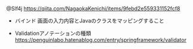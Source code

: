
@Slf4j
https://qiita.com/NagaokaKenichi/items/9febd2e559331152fcf8

- バインド
画面の入力内容とJavaのクラスをマッピングすること

- Validationアノテーションの種類
https://penguinlabo.hatenablog.com/entry/springframework/validator